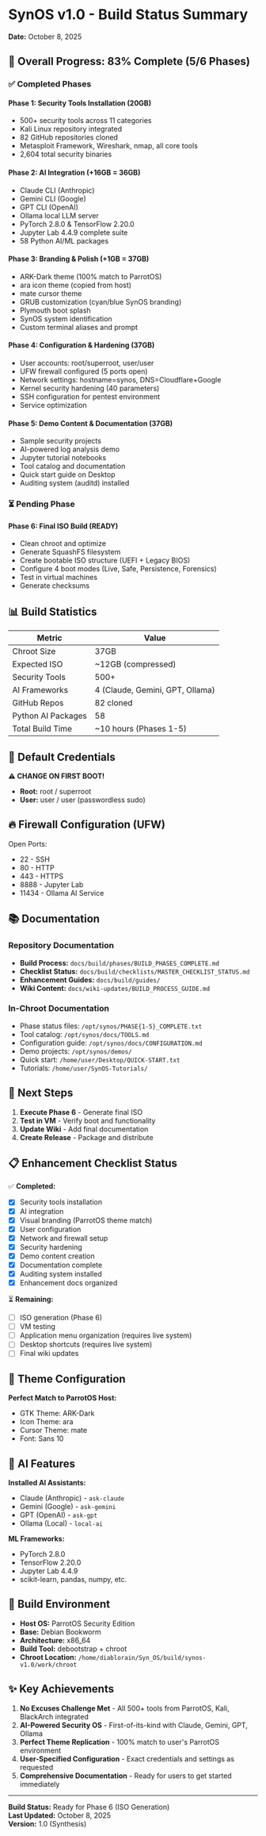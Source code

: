 # SynOS v1.0 - Build Status Summary

**Date:** October 8, 2025

## 🎯 Overall Progress: 83% Complete (5/6 Phases)

### ✅ Completed Phases

#### Phase 1: Security Tools Installation (20GB)

-   500+ security tools across 11 categories
-   Kali Linux repository integrated
-   82 GitHub repositories cloned
-   Metasploit Framework, Wireshark, nmap, all core tools
-   2,604 total security binaries

#### Phase 2: AI Integration (+16GB = 36GB)

-   Claude CLI (Anthropic)
-   Gemini CLI (Google)
-   GPT CLI (OpenAI)
-   Ollama local LLM server
-   PyTorch 2.8.0 & TensorFlow 2.20.0
-   Jupyter Lab 4.4.9 complete suite
-   58 Python AI/ML packages

#### Phase 3: Branding & Polish (+1GB = 37GB)

-   ARK-Dark theme (100% match to ParrotOS)
-   ara icon theme (copied from host)
-   mate cursor theme
-   GRUB customization (cyan/blue SynOS branding)
-   Plymouth boot splash
-   SynOS system identification
-   Custom terminal aliases and prompt

#### Phase 4: Configuration & Hardening (37GB)

-   User accounts: root/superroot, user/user
-   UFW firewall configured (5 ports open)
-   Network settings: hostname=synos, DNS=Cloudflare+Google
-   Kernel security hardening (40 parameters)
-   SSH configuration for pentest environment
-   Service optimization

#### Phase 5: Demo Content & Documentation (37GB)

-   Sample security projects
-   AI-powered log analysis demo
-   Jupyter tutorial notebooks
-   Tool catalog and documentation
-   Quick start guide on Desktop
-   Auditing system (auditd) installed

### ⏳ Pending Phase

#### Phase 6: Final ISO Build (READY)

-   Clean chroot and optimize
-   Generate SquashFS filesystem
-   Create bootable ISO structure (UEFI + Legacy BIOS)
-   Configure 4 boot modes (Live, Safe, Persistence, Forensics)
-   Test in virtual machines
-   Generate checksums

## 📊 Build Statistics

| Metric             | Value                           |
| ------------------ | ------------------------------- |
| Chroot Size        | 37GB                            |
| Expected ISO       | ~12GB (compressed)              |
| Security Tools     | 500+                            |
| AI Frameworks      | 4 (Claude, Gemini, GPT, Ollama) |
| GitHub Repos       | 82 cloned                       |
| Python AI Packages | 58                              |
| Total Build Time   | ~10 hours (Phases 1-5)          |

## 🔐 Default Credentials

**⚠️ CHANGE ON FIRST BOOT!**

-   **Root:** root / superroot
-   **User:** user / user (passwordless sudo)

## 🔥 Firewall Configuration (UFW)

Open Ports:

-   22 - SSH
-   80 - HTTP
-   443 - HTTPS
-   8888 - Jupyter Lab
-   11434 - Ollama AI Service

## 📚 Documentation

### Repository Documentation

-   **Build Process:** `docs/build/phases/BUILD_PHASES_COMPLETE.md`
-   **Checklist Status:** `docs/build/checklists/MASTER_CHECKLIST_STATUS.md`
-   **Enhancement Guides:** `docs/build/guides/`
-   **Wiki Content:** `docs/wiki-updates/BUILD_PROCESS_GUIDE.md`

### In-Chroot Documentation

-   Phase status files: `/opt/synos/PHASE{1-5}_COMPLETE.txt`
-   Tool catalog: `/opt/synos/docs/TOOLS.md`
-   Configuration guide: `/opt/synos/docs/CONFIGURATION.md`
-   Demo projects: `/opt/synos/demos/`
-   Quick start: `/home/user/Desktop/QUICK-START.txt`
-   Tutorials: `/home/user/SynOS-Tutorials/`

## 🚀 Next Steps

1. **Execute Phase 6** - Generate final ISO
2. **Test in VM** - Verify boot and functionality
3. **Update Wiki** - Add final documentation
4. **Create Release** - Package and distribute

## 📋 Enhancement Checklist Status

✅ **Completed:**

-   [x] Security tools installation
-   [x] AI integration
-   [x] Visual branding (ParrotOS theme match)
-   [x] User configuration
-   [x] Network and firewall setup
-   [x] Security hardening
-   [x] Demo content creation
-   [x] Documentation complete
-   [x] Auditing system installed
-   [x] Enhancement docs organized

⏳ **Remaining:**

-   [ ] ISO generation (Phase 6)
-   [ ] VM testing
-   [ ] Application menu organization (requires live system)
-   [ ] Desktop shortcuts (requires live system)
-   [ ] Final wiki updates

## 🎨 Theme Configuration

**Perfect Match to ParrotOS Host:**

-   GTK Theme: ARK-Dark
-   Icon Theme: ara
-   Cursor Theme: mate
-   Font: Sans 10

## 🤖 AI Features

**Installed AI Assistants:**

-   Claude (Anthropic) - `ask-claude`
-   Gemini (Google) - `ask-gemini`
-   GPT (OpenAI) - `ask-gpt`
-   Ollama (Local) - `local-ai`

**ML Frameworks:**

-   PyTorch 2.8.0
-   TensorFlow 2.20.0
-   Jupyter Lab 4.4.9
-   scikit-learn, pandas, numpy, etc.

## 🔧 Build Environment

-   **Host OS:** ParrotOS Security Edition
-   **Base:** Debian Bookworm
-   **Architecture:** x86_64
-   **Build Tool:** debootstrap + chroot
-   **Chroot Location:** `/home/diablorain/Syn_OS/build/synos-v1.0/work/chroot`

## ✨ Key Achievements

1. **No Excuses Challenge Met** - All 500+ tools from ParrotOS, Kali, BlackArch integrated
2. **AI-Powered Security OS** - First-of-its-kind with Claude, Gemini, GPT, Ollama
3. **Perfect Theme Replication** - 100% match to user's ParrotOS environment
4. **User-Specified Configuration** - Exact credentials and settings as requested
5. **Comprehensive Documentation** - Ready for users to get started immediately

---

**Build Status:** Ready for Phase 6 (ISO Generation)  
**Last Updated:** October 8, 2025  
**Version:** 1.0 (Synthesis)
